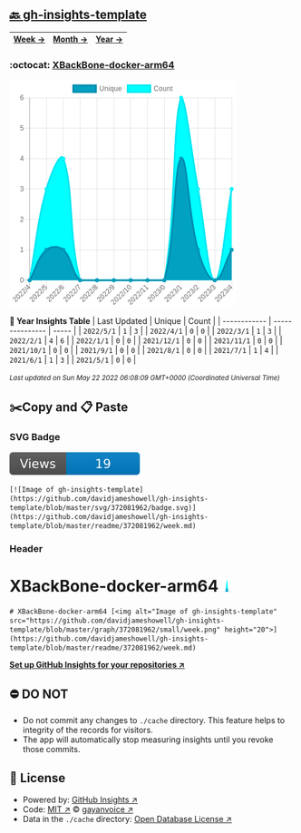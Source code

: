 ## [🔙 gh-insights-template](https://github.com/davidjameshowell/gh-insights-template)
| [**Week →**](https://github.com/davidjameshowell/gh-insights-template/blob/master/readme/372081962/week.md) | [**Month →**](https://github.com/davidjameshowell/gh-insights-template/blob/master/readme/372081962/month.md) | [**Year →**](https://github.com/davidjameshowell/gh-insights-template/blob/master/readme/372081962/year.md) |
 | ------------ | --------------- | ----- |

### :octocat: [XBackBone-docker-arm64](https://github.com/davidjameshowell/XBackBone-docker-arm64)
![Image of gh-insights-template](https://github.com/davidjameshowell/gh-insights-template/blob/master/graph/372081962/large/year.png)

**:calendar: Year Insights Table**
| Last Updated | Unique | Count |
 | ------------ | --------------- | ----- |
 | `2022/5/1` |  `1` | `3` |
 | `2022/4/1` |  `0` | `0` |
 | `2022/3/1` |  `1` | `3` |
 | `2022/2/1` |  `4` | `6` |
 | `2022/1/1` |  `0` | `0` |
 | `2021/12/1` |  `0` | `0` |
 | `2021/11/1` |  `0` | `0` |
 | `2021/10/1` |  `0` | `0` |
 | `2021/9/1` |  `0` | `0` |
 | `2021/8/1` |  `0` | `0` |
 | `2021/7/1` |  `1` | `4` |
 | `2021/6/1` |  `1` | `3` |
 | `2021/5/1` |  `0` | `0` |

<small><i>Last updated on Sun May 22 2022 06:08:09 GMT+0000 (Coordinated Universal Time)</i></small>

## ✂️Copy and 📋 Paste
### SVG Badge
[![Image of gh-insights-template](https://github.com/davidjameshowell/gh-insights-template/blob/master/svg/372081962/badge.svg)](https://github.com/davidjameshowell/gh-insights-template/blob/master/readme/372081962/week.md)
```readme
[![Image of gh-insights-template](https://github.com/davidjameshowell/gh-insights-template/blob/master/svg/372081962/badge.svg)](https://github.com/davidjameshowell/gh-insights-template/blob/master/readme/372081962/week.md)
```
### Header
# XBackBone-docker-arm64 [<img alt="Image of gh-insights-template" src="https://github.com/davidjameshowell/gh-insights-template/blob/master/graph/372081962/small/week.png" height="20">](https://github.com/davidjameshowell/gh-insights-template/blob/master/readme/372081962/week.md)
```readme
# XBackBone-docker-arm64 [<img alt="Image of gh-insights-template" src="https://github.com/davidjameshowell/gh-insights-template/blob/master/graph/372081962/small/week.png" height="20">](https://github.com/davidjameshowell/gh-insights-template/blob/master/readme/372081962/week.md)
```
[**Set up GitHub Insights for your repositories ↗️**](https://github.com/gayanvoice/github-insights)
## ⛔ DO NOT
- Do not commit any changes to `./cache` directory. This feature helps to integrity of the records for visitors.
- The app will automatically stop measuring insights until you revoke those commits.
## 📄 License
- Powered by: [GitHub Insights ↗️](https://github.com/gayanvoice/github-insights)
- Code: [MIT ↗️](./LICENSE) © [gayanvoice ↗️](https://github.com/gayanvoice)
- Data in the `./cache` directory: [Open Database License ↗️](https://opendatacommons.org/licenses/odbl/1-0/)